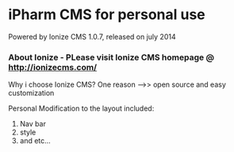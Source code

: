 iPharm CMS for personal use
=======================
Powered by Ionize CMS 1.0.7, released on july 2014

### About Ionize - PLease visit Ionize CMS homepage @ http://ionizecms.com/

Why i choose Ionize CMS?
One reason -->> open source and easy customization

Personal Modification to the layout included:
1. Nav bar
2. style
3. and etc...

